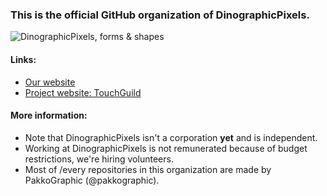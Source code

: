 ### This is the official GitHub organization of DinographicPixels.

![DinographicPixels, forms & shapes](https://github.com/user-attachments/assets/a0865110-afb0-4919-b5a4-a2d00f7f9c16)

#### Links:
- [Our website](https://dinographicpixels.com)
- [Project website: TouchGuild](https://touchguild.com)

#### More information:
- Note that DinographicPixels isn't a corporation **yet** and is independent.
- Working at DinographicPixels is not remunerated because of budget restrictions, we're hiring volunteers.
- Most of /every repositories in this organization are made by PakkoGraphic (@pakkographic).
